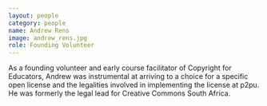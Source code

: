 ```yaml
---
layout: people
category: people
name: Andrew Rens
image: andrew_rens.jpg
role: Founding Volunteer
---
```


As a founding volunteer and early course facilitator of Copyright for Educators,
Andrew was instrumental at arriving to a choice for a specific open license and the legalities
involved in implementing the license at p2pu. He was formerly the legal lead for Creative Commons
 South Africa.
